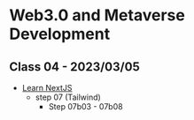 # Web3.0 and Metaverse Development

## Class 04 - 2023/03/05

- [Learn NextJS](https://github.com/panaverse/learn-nextjs)
  - step 07 (Tailwind)
    - Step 07b03 - 07b08
